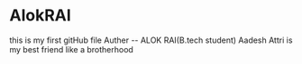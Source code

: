 # AlokRAI
this is my first gitHub file
Auther -- ALOK RAI(B.tech student)
Aadesh Attri is my best friend like a brotherhood


